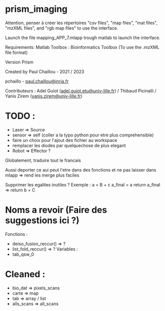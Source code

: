 # prism_imaging


Attention, penser à créer les répertoires "csv files", "map files", "mat files", "mzXML files", and "rgb map files" to use the interface.

Launch the file mapping_APP_7.mlapp trough matlab to launch the interface.

Requirements: 
Matlab Toolbox : Bioinformatics Toolbox (To use the .mzXML file format)

Version Prism 

Created by Paul Chaillou - 2021 / 2023

pchaillo - paul.chaillou@inria.fr

Contributeurs : Adel Guiot (adel.guiot.etu@univ-lille.fr) / Thibaud Picinalli / Yanis Zirem (yanis.zirem@univ-lille.fr)


# TODO :
- Laser => Source
- sensor => self (coller a la typo python pour etre plus comprehensible)
- faire un choix pour l'ajout des fichier au workspace
- remplacer les diodes par quelquechose de plus elegant
- Robot => Effector ?

Globalement, traduire tout le francais

Aussi deporter ce aui peut l'etre dans des fonctions et ne pas laisser dans mlapp => rend les merge plus faciles

Supprimer les egalites inutiles ? 
Exemple :
a = B + c
a_final = a
return a_final
=>
return b + C

# Noms a revoir (Faire des suggestions ici ?)
Fonctions :
- deiso_fusion_reccur() => ?
- list_fold_reccur() => ?
Variables :
- tab_qsw_0 

# Cleaned :
- bio_dat => pixels_scans
- carte => map
- tab => array / list
- alls_scans => all_scans